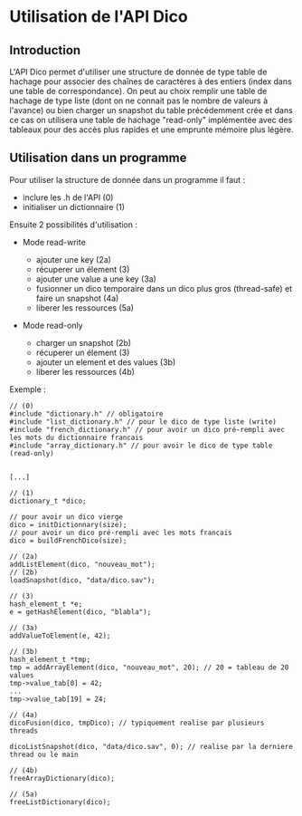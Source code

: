 # Utilisation de l'API Dico #

## Introduction ##

L'API Dico permet d'utiliser une structure de donnée de type
table de hachage pour associer des chaînes de caractères à des
entiers (index dans une table de correspondance).
On peut au choix remplir une table de hachage de type liste
(dont on ne connait pas le nombre de valeurs à l'avance) ou
bien charger un snapshot du table précédemment crée et dans ce
cas on utilisera une table de hachage "read-only" implémentée
avec des tableaux pour des accès plus rapides et une emprunte
mémoire plus légère.

## Utilisation dans un programme ##

Pour utiliser la structure de donnée dans un programme il faut :
*   inclure les .h de l'API (0)
*   initialiser un dictionnaire (1)

Ensuite 2 possibilités d'utilisation :
*   Mode read-write
    *   ajouter une key (2a)
    *   récuperer un élement (3)
    *   ajouter une value a une key (3a)
    *   fusionner un dico temporaire dans un dico plus gros (thread-safe) et faire un snapshot (4a)
    *   liberer les ressources (5a)

*   Mode read-only
    *   charger un snapshot (2b)
    *   récuperer un élement (3)
    *   ajouter un element et des values (3b)
    *   liberer les ressources (4b)

Exemple :
```
// (0)
#include "dictionary.h" // obligatoire
#include "list_dictionary.h" // pour le dico de type liste (write)
#include "french_dictionary.h" // pour avoir un dico pré-rempli avec les mots du dictionnaire francais
#include "array_dictionary.h" // pour avoir le dico de type table (read-only)


[...]

// (1)
dictionary_t *dico;

// pour avoir un dico vierge
dico = initDictionnary(size);
// pour avoir un dico pré-rempli avec les mots francais
dico = buildFrenchDico(size);

// (2a)
addListElement(dico, "nouveau_mot");
// (2b)
loadSnapshot(dico, "data/dico.sav");

// (3)
hash_element_t *e;
e = getHashElement(dico, "blabla");

// (3a)
addValueToElement(e, 42);

// (3b)
hash_element_t *tmp;
tmp = addArrayElement(dico, "nouveau_mot", 20); // 20 = tableau de 20 values
tmp->value_tab[0] = 42;
...
tmp->value_tab[19] = 24;

// (4a)
dicoFusion(dico, tmpDico); // typiquement realise par plusieurs threads

dicoListSnapshot(dico, "data/dico.sav", 0); // realise par la derniere thread ou le main

// (4b)
freeArrayDictionary(dico);

// (5a)
freeListDictionary(dico);
```
